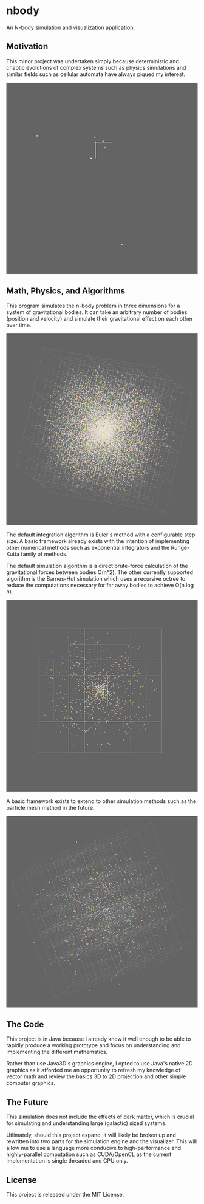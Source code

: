 # nbody
An N-body simulation and visualization application.

## Motivation
This minor project was undertaken simply because deterministic and chaotic evolutions of complex systems such as physics simulations and similar fields such as cellular automata have always piqued my interest.

![Simulation of the inner solar system](docs/solar-system.png)

## Math, Physics, and Algorithms
This program simulates the n-body problem in three dimensions for a system of gravitational bodies. It can take an arbitrary number of bodies (position and velocity) and simulate their gravitational effect on each other over time.

![Simulation with a large number of bodies](docs/large-sim.png)

The default integration algorithm is Euler's method with a configurable step size. A basic framework already exists with the intention of implementing other numerical methods such as exponential integrators and the Runge-Kutta family of methods.

The default simulation algorithm is a direct brute-force calculation of the gravitational forces between bodies O(n^2). The other currently supported algorithm is the Barnes-Hut simulation which uses a recursive octree to reduce the computations necessary for far away bodies to achieve O(n log n).

![Barnes-Hut Simulation in 2D](docs/barnes-hut-2d.png)

A basic framework exists to extend to other simulation methods such as the particle mesh method in the future.

![Barnes-Hut Simulation in 3D](docs/barnes-hut-3d.png)

## The Code
This project is in Java because I already knew it well enough to be able to rapidly produce a working prototype and focus on understanding and implementing the different mathematics.

Rather than use Java3D's graphics engine, I opted to use Java's native 2D graphics as it afforded me an opportunity to refresh my knowledge of vector math and review the basics 3D to 2D projection and other simple computer graphics.

## The Future
This simulation does not include the effects of dark matter, which is crucial for simulating and understanding large (galactic) sized systems.

Utlimately, should this project expand, it will likely be broken up and rewritten into two parts for the simulation engine and the visualizer. This will allow me to use a language more conducive to high-performance and highly-parallel computation such as CUDA/OpenCL as the current implementation is single threaded and CPU only.

## License
This project is released under the MIT License.

